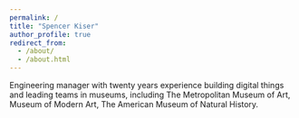 ```yaml
---
permalink: /
title: "Spencer Kiser"
author_profile: true
redirect_from: 
  - /about/
  - /about.html
---
```


Engineering manager with twenty years experience building digital things and leading teams in museums, including The Metropolitan Museum of Art, Museum of Modern Art, The American Museum of Natural History.